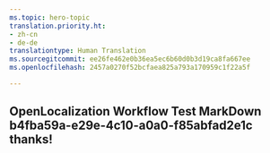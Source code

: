 ```yaml
---
ms.topic: hero-topic
translation.priority.ht:
- zh-cn
- de-de
translationtype: Human Translation
ms.sourcegitcommit: ee26fe462e0b36ea5ec6b60d0b3d19ca8fa667ee
ms.openlocfilehash: 2457a0270f52bcfaea825a793a170959c1f22a5f

---
```

## OpenLocalization Workflow Test MarkDown b4fba59a-e29e-4c10-a0a0-f85abfad2e1c thanks!



<!--HONumber=Aug16_HO5-->


